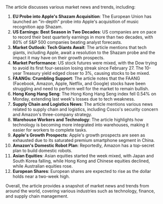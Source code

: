 The article discusses various market news and trends, including:

1. **EU Probe into Apple's Shazam Acquisition**: The European Union has launched an "in-depth" probe into Apple's acquisition of music recognition app Shazam.
2. **US Earnings: Best Season in Two Decades**: US companies are on pace to record their best quarterly earnings in more than two decades, with 80% of S&P 500 companies beating analyst forecasts.
3. **Market Outlook: Tech Giants Await**: The article mentions that tech giants, including Apple, await a resolution to the Shazam probe and the impact it may have on their growth prospects.
4. **Market Performance**: US stock futures were mixed, with the Dow trying to avoid its first four-session losing streak since February 27. The 10-year Treasury yield edged closer to 3%, causing stocks to be mixed.
5. **FAANGs: Crumbling Support**: The article notes that the FAANG (Facebook, Amazon, Apple, Netflix, and Google) stocks have been struggling and need to perform well for the market to remain bullish.
6. **Hong Kong Hang Seng**: The Hong Kong Hang Seng index fell 0.54% on Monday, extending last week's losses due to tech weakness.
7. **Supply Chain and Logistics News**: The article mentions various news related to supply chain and logistics, including Cosco's security concern and Amazon's three-company strategy.
8. **Warehouse Workers and Technology**: The article highlights how technology is becoming more integrated into warehouses, making it easier for workers to complete tasks.
9. **Apple's Growth Prospects**: Apple's growth prospects are seen as exhausted due to its saturated premium smartphone segment in China.
10. **Amazon's Domestic Robot Plan**: Reportedly, Amazon has a top-secret plan to build domestic robots.
11. **Asian Equities**: Asian equities started the week mixed, with Japan and South Korea falling, while Hong Kong and Chinese equities declined, while Australian equities rose.
12. **European Shares**: European shares are expected to rise as the dollar holds near a two-week high.

Overall, the article provides a snapshot of market news and trends from around the world, covering various industries such as technology, finance, and supply chain management.